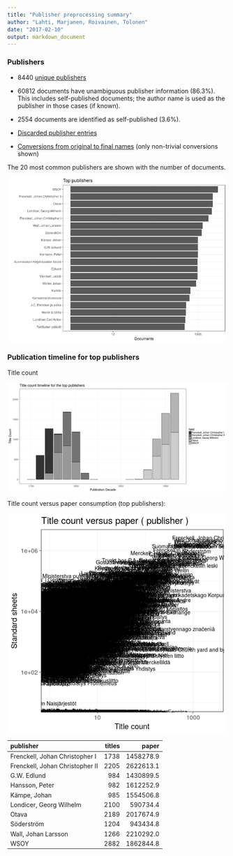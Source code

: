 ```yaml
---
title: "Publisher preprocessing summary"
author: "Lahti, Marjanen, Roivainen, Tolonen"
date: "2017-02-10"
output: markdown_document
---
```



### Publishers

 * 8440 [unique publishers](output.tables/publisher_accepted.csv)

 * 60812 documents have unambiguous publisher information (86.3%). This includes self-published documents; the author name is used as the publisher in those cases (if known).

 * 2554 documents are identified as self-published (3.6%). 

 * [Discarded publisher entries](output.tables/publisher_discarded.csv)

 * [Conversions from original to final names](output.tables/publisher_conversion_nontrivial.csv) (only non-trivial conversions shown)


The 20 most common publishers are shown with the number of documents. 

![plot of chunk summarypublisher2](figure/summarypublisher2-1.png)

### Publication timeline for top publishers

Title count

![plot of chunk summaryTop10pubtimeline](figure/summaryTop10pubtimeline-1.png)



Title count versus paper consumption (top publishers):

![plot of chunk publishertitlespapers](figure/publishertitlespapers-1.png)

|publisher                       | titles|     paper|
|:-------------------------------|------:|---------:|
|Frenckell, Johan Christopher I  |   1738| 1458278.9|
|Frenckell, Johan Christopher II |   2205| 2622613.1|
|G.W. Edlund                     |    984| 1430899.5|
|Hansson, Peter                  |    982| 1612252.9|
|Kämpe, Johan                    |    985| 1554506.8|
|Londicer, Georg Wilhelm         |   2100|  590734.4|
|Otava                           |   2189| 2017674.9|
|Söderström                      |   1204|  943434.8|
|Wall, Johan Larsson             |   1266| 2210292.0|
|WSOY                            |   2882| 1862844.8|


